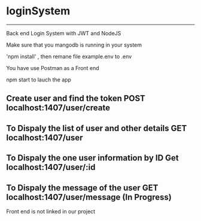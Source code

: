 # loginSystem
----------------------------------------
Back end
Login System with JWT and NodeJS

Make sure that you mangodb is running in your system

'npm install' , then remane file example.env to .env

You have use Postman as a Front end

npm start to lauch the app

Create user and find the token
POST localhost:1407/user/create
----------
To Dispaly the list of user and other details 
GET localhost:1407/user
----------
To Dispaly the one user information by ID
Get localhost:1407/user/:id
----------
To Dispaly the message of the user 
GET localhost:1407/user/message (In Progress)
------------------------------------

Front end is not linked in our project 